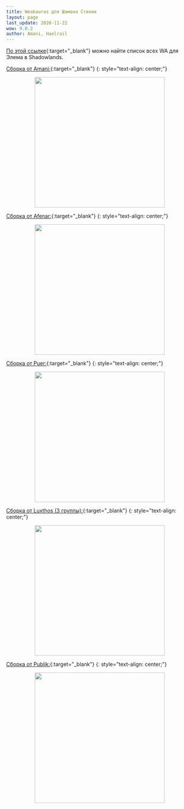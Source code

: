 ```yaml
---
title: Weakauras для Шамана Стихии
layout: page
last_update: 2020-11-22
wow: 9.0.2
author: Amani, Haelrail
---
```

[По этой ссылке](https://wago.io/bfa-weakauras/classes/shaman/elemental){:target="_blank"} можно найти список всех WA для Элема в Shadowlands.

[Сборка от Amani:](https://wago.io/KbqSzg3ps){:target="_blank"}
{: style="text-align: center;"}

<p align="center">
<img src="https://media.wago.io/screenshots/KbqSzg3ps/5f9ec054093f490aeef17b9b.gif" width=350x> 
</p>

[Сборка от Afenar:](https://wago.io/Afenar_Shaman){:target="_blank"}
{: style="text-align: center;"}

<p align="center">
<img src="https://media.wago.io/screenshots/rJhu7HoMM/5de6dc8d47210c03e3bf7438.gif" width=350x> 
</p>

[Сборка от Puer:](https://wago.io/oYKpx6zVN){:target="_blank"}
{: style="text-align: center;"}

<p align="center">
<img src="https://media.wago.io/screenshots/oYKpx6zVN/5f736991f0043c08b974051b.gif" width=350x> 
</p>

[Сборка от Luxthos (3 группы):](https://wago.io/Hkc9ktj4X){:target="_blank"}
{: style="text-align: center;"}

<p align="center">
<img src="https://media.wago.io/screenshots/Hkc9ktj4X/5f83ecabb120d76a56890234.gif" width=350x> 
</p>

[Сборка от Publik:](https://wago.io/rkjS7FNW7){:target="_blank"}
{: style="text-align: center;"}

<p align="center">
<img src="https://media.wago.io/screenshots/rkjS7FNW7/5f74ba17d2e79f530ec0fc28.png" width=350x> 
</p>
